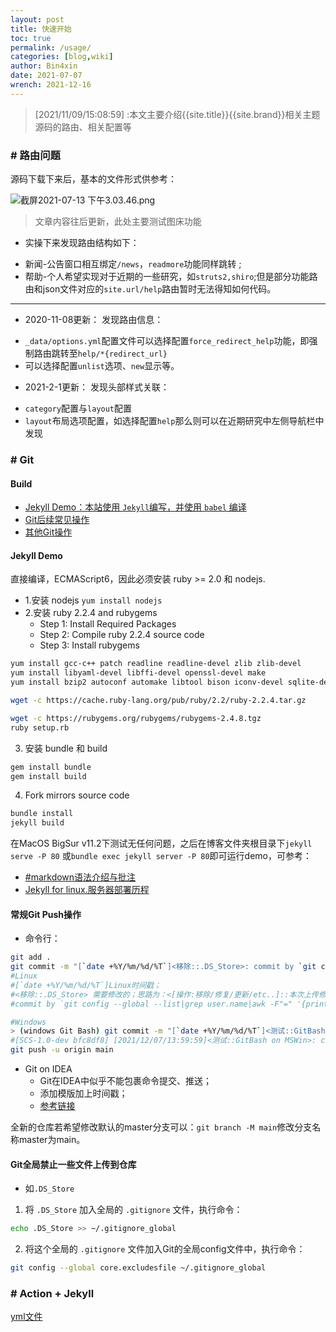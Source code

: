 ```yaml
---
layout: post
title: 快速开始
toc: true
permalink: /usage/
categories: [blog,wiki]
author: Bin4xin
date: 2021-07-07
wrench: 2021-12-16
---
```


> [2021/11/09/15:08:59] :本文主要介绍{{site.title}}{{site.brand}}相关主题源码的路由、相关配置等

### # 路由问题

源码下载下来后，基本的文件形式供参考：

![截屏2021-07-13 下午3.03.46.png](https://i.loli.net/2021/07/13/o4gb1veWBlfyx8T.png)

> 文章内容往后更新，此处主要测试图床功能

* 实操下来发现路由结构如下：
- 新闻-公告窗口相互绑定`/news`，`readmore`功能同样跳转	;
- 帮助-个人希望实现对于近期的一些研究，如`struts2,shiro`;但是部分功能路由和json文件对应的`site.url/help`路由暂时无法得知如何代码。

***
* 2020-11-08更新：
发现路由信息：
- `_data/options.yml`配置文件可以选择配置`force_redirect_help`功能，即强制路由跳转至`help/*{redirect_url}`
-	可以选择配置`unlist`选项、`new`显示等。

* 2021-2-1更新：
发现头部样式关联：
- `category`配置与`layout`配置
- `layout`布局选项配置，如选择配置`help`那么则可以在近期研究中左侧导航栏中发现

### # Git

#### Build

- [Jekyll Demo：本站使用 `Jekyll`编写，并使用 `babel` 编译](#Jekyll-Demo)
- [Git后续常见操作](#常规Git-Push操作)
- [其他Git操作](#Git全局禁止一些文件上传到仓库)

#### Jekyll Demo

直接编译，ECMAScript6，因此必须安装 ruby >= 2.0 和 nodejs.

- 1.安装 nodejs `yum install nodejs`
- 2.安装 ruby 2.2.4 and rubygems
    - Step 1: Install Required Packages
    - Step 2: Compile ruby 2.2.4 source code
    - Step 3: Install rubygems

```bash
yum install gcc-c++ patch readline readline-devel zlib zlib-devel
yum install libyaml-devel libffi-devel openssl-devel make
yum install bzip2 autoconf automake libtool bison iconv-devel sqlite-devel

wget -c https://cache.ruby-lang.org/pub/ruby/2.2/ruby-2.2.4.tar.gz

wget -c https://rubygems.org/rubygems/rubygems-2.4.8.tgz
ruby setup.rb
```
3. 安装 bundle 和 build

```bash
gem install bundle
gem install build
```

4. Fork mirrors source code

```bash
bundle install
jekyll build
```

在MacOS BigSur v11.2下测试无任何问题，之后在博客文件夹根目录下`jekyll serve -P 80` 或`bundle exec jekyll server -P 80`即可运行demo，可参考：
- [#markdown语法介绍与批注](https://about.sentrylab.cn/news/sentry-lab-markdown-usage/)
- [Jekyll for linux.服务器部署历程](https://www.sentrylab.cn/blog/2019/jekyll/in/linux/)

#### 常规Git Push操作

- 命令行：

```bash
git add .
git commit -m "[`date +%Y/%m/%d/%T`]<移除::.DS_Store>: commit by `git config --global --list|grep user.name|awk -F"=" '{print $2}'`"
#Linux
#[`date +%Y/%m/%d/%T`]Linux时间戳；
#<移除::.DS_Store> 需要修改的；思路为：<[操作:移除/修复/更新/etc..]::本次上传修改的文件/.DS_Store>
#commit by `git config --global --list|grep user.name|awk -F"=" '{print $2}'` 取出操作人

#Windows
> (windows Git Bash) git commit -m "[`date +%Y/%m/%d/%T`]<测试::GitBash on MSWin>: commit by `git config --global --list|grep user.name|awk -F"=" '{print $2}'`"
#[SCS-1.0-dev bfc8df8] [2021/12/07/13:59:59]<测试::GitBash on MSWin>: commit by sentryCyberSec
git push -u origin main
```

- Git on IDEA
    - Git在IDEA中似乎不能包裹命令提交、推送；
    - 添加模版加上时间戳；
    - [参考链接](https://blog.csdn.net/Q748893892/article/details/102460868)

全新的仓库若希望修改默认的master分支可以：`git branch -M main`修改分支名称master为main。

#### Git全局禁止一些文件上传到仓库

- 如`.DS_Store`

1. 将 `.DS_Store` 加入全局的 `.gitignore` 文件，执行命令：

```bash
echo .DS_Store >> ~/.gitignore_global
```

2. 将这个全局的 `.gitignore` 文件加入Git的全局config文件中，执行命令：

```bash
git config --global core.excludesfile ~/.gitignore_global
```

### # Action + Jekyll

[yml文件](https://github.com/Bin4xin/bin4xin.github.io/blob/main/.github/workflows/deploy.yml)
